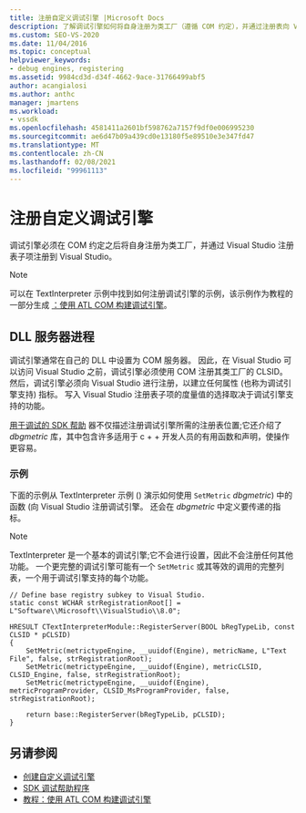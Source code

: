 ```yaml
---
title: 注册自定义调试引擎 |Microsoft Docs
description: 了解调试引擎如何将自身注册为类工厂（遵循 COM 约定），并通过注册表向 Visual Studio 注册。
ms.custom: SEO-VS-2020
ms.date: 11/04/2016
ms.topic: conceptual
helpviewer_keywords:
- debug engines, registering
ms.assetid: 9984cd3d-d34f-4662-9ace-31766499abf5
author: acangialosi
ms.author: anthc
manager: jmartens
ms.workload:
- vssdk
ms.openlocfilehash: 4581411a2601bf598762a7157f9df0e006995230
ms.sourcegitcommit: ae6d47b09a439cd0e13180f5e89510e3e347fd47
ms.translationtype: MT
ms.contentlocale: zh-CN
ms.lasthandoff: 02/08/2021
ms.locfileid: "99961113"
---
```

# <a name="register-a-custom-debug-engine"></a>注册自定义调试引擎
调试引擎必须在 COM 约定之后将自身注册为类工厂，并通过 Visual Studio 注册表子项注册到 Visual Studio。

> [!NOTE]
> 可以在 TextInterpreter 示例中找到如何注册调试引擎的示例，该示例作为教程的一部分生成 [：使用 ATL COM 构建调试引擎](/previous-versions/bb147024(v=vs.90))。

## <a name="dll-server-process"></a>DLL 服务器进程
 调试引擎通常在自己的 DLL 中设置为 COM 服务器。 因此，在 Visual Studio 可以访问 Visual Studio 之前，调试引擎必须使用 COM 注册其类工厂的 CLSID。 然后，调试引擎必须向 Visual Studio 进行注册，以建立任何属性 (也称为调试引擎支持) 指标。 写入 Visual Studio 注册表子项的度量值的选择取决于调试引擎支持的功能。

 [用于调试的 SDK 帮助](../../extensibility/debugger/reference/sdk-helpers-for-debugging.md) 器不仅描述注册调试引擎所需的注册表位置;它还介绍了 *dbgmetric* 库，其中包含许多适用于 c + + 开发人员的有用函数和声明，使操作更容易。

### <a name="example"></a>示例
 下面的示例从 TextInterpreter 示例 () 演示如何使用 `SetMetric` *dbgmetric*) 中的函数 (向 Visual Studio 注册调试引擎。 还会在 *dbgmetric* 中定义要传递的指标。

> [!NOTE]
> TextInterpreter 是一个基本的调试引擎;它不会进行设置，因此不会注册任何其他功能。 一个更完整的调试引擎可能有一个 `SetMetric` 或其等效的调用的完整列表，一个用于调试引擎支持的每个功能。

```
// Define base registry subkey to Visual Studio.
static const WCHAR strRegistrationRoot[] = L"Software\\Microsoft\\VisualStudio\\8.0";

HRESULT CTextInterpreterModule::RegisterServer(BOOL bRegTypeLib, const CLSID * pCLSID)
{
    SetMetric(metrictypeEngine, __uuidof(Engine), metricName, L"Text File", false, strRegistrationRoot);
    SetMetric(metrictypeEngine, __uuidof(Engine), metricCLSID, CLSID_Engine, false, strRegistrationRoot);
    SetMetric(metrictypeEngine, __uuidof(Engine), metricProgramProvider, CLSID_MsProgramProvider, false, strRegistrationRoot);

    return base::RegisterServer(bRegTypeLib, pCLSID);
}
```

## <a name="see-also"></a>另请参阅
- [创建自定义调试引擎](../../extensibility/debugger/creating-a-custom-debug-engine.md)
- [SDK 调试帮助程序](../../extensibility/debugger/reference/sdk-helpers-for-debugging.md)
- [教程：使用 ATL COM 构建调试引擎](/previous-versions/bb147024(v=vs.90))